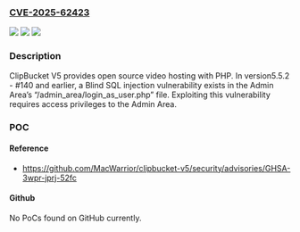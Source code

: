 ### [CVE-2025-62423](https://cve.mitre.org/cgi-bin/cvename.cgi?name=CVE-2025-62423)
![](https://img.shields.io/static/v1?label=Product&message=clipbucket-v5&color=blue)
![](https://img.shields.io/static/v1?label=Version&message=%3C%3D%205.5.2%20-%20%23140%20&color=brightgreen)
![](https://img.shields.io/static/v1?label=Vulnerability&message=CWE-89%3A%20Improper%20Neutralization%20of%20Special%20Elements%20used%20in%20an%20SQL%20Command%20('SQL%20Injection')&color=brightgreen)

### Description

ClipBucket V5 provides open source video hosting with PHP. In version5.5.2 - #140 and earlier, a Blind SQL injection vulnerability exists in the Admin Area’s “/admin_area/login_as_user.php” file. Exploiting this vulnerability requires access privileges to the Admin Area.

### POC

#### Reference
- https://github.com/MacWarrior/clipbucket-v5/security/advisories/GHSA-3wpr-jprj-52fc

#### Github
No PoCs found on GitHub currently.

